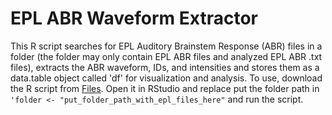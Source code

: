 # EPL ABR Waveform Extractor
This R script searches for EPL Auditory Brainstem Response (ABR) files in a folder (the folder may only contain EPL ABR files and analyzed EPL ABR .txt files), extracts the ABR waveform, IDs, and intensities and stores them as a data.table object called 'df' for visualization and analysis. To use, download the R script from [Files](https://github.com/thepyottlab/EPL-ABR-Waveform-Extractor/blob/main/EPL%20ABR%20Waveform%20Extractor.R). Open it in RStudio and replace put the folder path in `'folder <- "put_folder_path_with_epl_files_here"` and run the script. 
